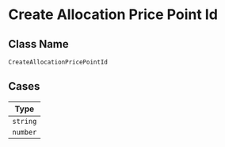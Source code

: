 
# Create Allocation Price Point Id

## Class Name

`CreateAllocationPricePointId`

## Cases

| Type |
|  --- |
| `string` |
| `number` |

